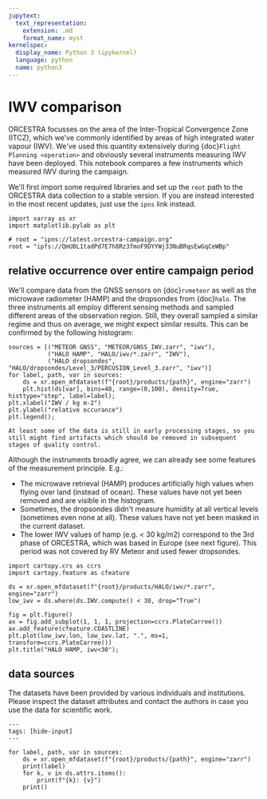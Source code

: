 ```yaml
---
jupytext:
  text_representation:
    extension: .md
    format_name: myst
kernelspec:
  display_name: Python 3 (ipykernel)
  language: python
  name: python3
---
```


# IWV comparison

ORCESTRA focusses on the area of the Inter-Tropical Convergence Zone (ITCZ), which we've commonly identified by areas of high integrated water vapour (IWV).
We've used this quantity extensively during {doc}`Flight Planning <operation>` and obviously several instruments measuring IWV have been deployed.
This notebook compares a few instruments which measured IWV during the campaign.

We'll first import some required libraries and set up the `root` path to the ORCESTRA data collection to a stable version.
If you are instead interested in the most recent updates, just use the `ipns` link instead.

```{code-cell} ipython3
import xarray as xr
import matplotlib.pylab as plt

# root = "ipns://latest.orcestra-campaign.org"
root = "ipfs://QmU8L1tadPd7E7h8Rz3fmoF9DYYWj33NuBRqsEwGqCeWBp"
```

## relative occurrence over entire campaign period
We'll compare data from the GNSS sensors on {doc}`rvmeteor` as well as the microwave radiometer (HAMP) and the dropsondes from {doc}`halo`.
The three instruments all employ different sensing methods and sampled different areas of the observation region.
Still, they overall sampled a similar regime and thus on average, we might expect similar results.
This can be confirmed by the following histogram:

```{code-cell} ipython3
sources = [("METEOR GNSS", "METEOR/GNSS_IWV.zarr", "iwv"),
           ("HALO HAMP", "HALO/iwv/*.zarr", "IWV"),
           ("HALO dropsondes", "HALO/dropsondes/Level_3/PERCUSION_Level_3.zarr", "iwv")]
for label, path, var in sources:
    ds = xr.open_mfdataset(f"{root}/products/{path}", engine="zarr")
    plt.hist(ds[var], bins=40, range=(0,100), density=True, histtype="step", label=label);
plt.xlabel("IWV / kg m-2")
plt.ylabel("relative occurance")
plt.legend();
```

```{note}
At least some of the data is still in early processing stages, so you still might find artifacts which should be removed in subsequent stages of quality control.
```

Although the instruments broadly agree, we can already see some features of the measurement principle. E.g.:

* The microwave retrieval (HAMP) produces artificially high values when flying over land (instead of ocean). These values have not yet been removed and are visible in the histogram.
* Sometimes, the dropsondes didn't measure humidity at all vertical levels (sometimes even none at all). These values have not yet been masked in the current dataset.
* The lower IWV values of hamp (e.g. < 30 kg/m2) correspond to the 3rd phase of ORCESTRA, which was based in Europe (see next figure). This period was not covered by RV Meteor and used fewer dropsondes.

```{code-cell} ipython3
import cartopy.crs as ccrs
import cartopy.feature as cfeature

ds = xr.open_mfdataset(f"{root}/products/HALO/iwv/*.zarr", engine="zarr")   
low_iwv = ds.where(ds.IWV.compute() < 30, drop="True")

fig = plt.figure()
ax = fig.add_subplot(1, 1, 1, projection=ccrs.PlateCarree())
ax.add_feature(cfeature.COASTLINE)
plt.plot(low_iwv.lon, low_iwv.lat, ".", ms=1, transform=ccrs.PlateCarree())
plt.title("HALO HAMP, iwv<30");
```

## data sources

The datasets have been provided by various individuals and institutions.
Please inspect the dataset attributes and contact the authors in case you use the data for scientific work.

```{code-cell} ipython3
---
tags: [hide-input]
---

for label, path, var in sources:
    ds = xr.open_mfdataset(f"{root}/products/{path}", engine="zarr")
    print(label)
    for k, v in ds.attrs.items():
        print(f"{k}: {v}")
    print()
```
